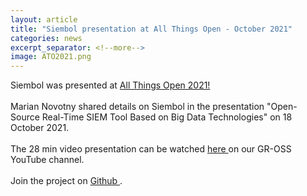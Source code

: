 ```yaml
---
layout: article
title: "Siembol presentation at All Things Open - October 2021"
categories: news
excerpt_separator: <!--more-->
image: ATO2021.png
---
```


Siembol was presented at <a href="https://2021.allthingsopen.org/sessions/siembol-an-open-source-real-time-siem-based-on-big-data-technologies/">All Things Open 2021! </a>
<br><br>
Marian Novotny shared details on Siembol in the presentation "Open-Source Real-Time SIEM Tool Based on Big Data Technologies" on 18 October 2021. <!--more-->
<br><br>
The 28 min video presentation can be watched <a href="https://youtu.be/VMiWKqWQsvg"> here </a> on our GR-OSS YouTube channel.
<br><br>
Join the project on <a href="https://github.com/G-Research/siembol/"> Github </a>.
